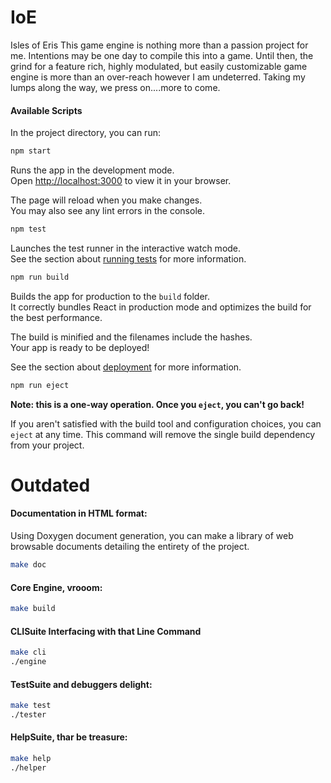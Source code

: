 # IoE 
Isles of Eris
This game engine is nothing more than a passion project for me. Intentions may be one day to compile this into a game. Until then, the grind for a feature rich, highly modulated, but easily customizable game engine is more than an over-reach however I am undeterred. Taking my lumps along the way, we press on....more to come.


#### Available Scripts

In the project directory, you can run:

```bash
npm start
```

Runs the app in the development mode.\
Open [http://localhost:3000](http://localhost:3000) to view it in your browser.

The page will reload when you make changes.\
You may also see any lint errors in the console.

```bash
npm test
```

Launches the test runner in the interactive watch mode.\
See the section about [running tests](https://facebook.github.io/create-react-app/docs/running-tests) for more information.

```bash
npm run build
```

Builds the app for production to the `build` folder.\
It correctly bundles React in production mode and optimizes the build for the best performance.

The build is minified and the filenames include the hashes.\
Your app is ready to be deployed!

See the section about [deployment](https://facebook.github.io/create-react-app/docs/deployment) for more information.

```bash
npm run eject
```

**Note: this is a one-way operation. Once you `eject`, you can't go back!**

If you aren't satisfied with the build tool and configuration choices, you can `eject` at any time. This command will remove the single build dependency from your project.

# Outdated
#### Documentation in HTML format: 
Using Doxygen document generation, you can make a library of web browsable documents detailing the entirety of the project.

```bash
make doc
```

#### Core Engine, vrooom: 
```bash
make build
```

#### CLISuite Interfacing with that Line Command
```bash
make cli 
./engine
```

#### TestSuite and debuggers delight:
```bash
make test
./tester
```

#### HelpSuite, thar be treasure: 
```bash
make help
./helper
```